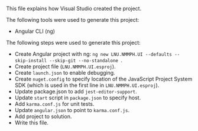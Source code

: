 This file explains how Visual Studio created the project.

The following tools were used to generate this project:
- Angular CLI (ng)

The following steps were used to generate this project:
- Create Angular project with ng: `ng new LNU.NMMPH.UI --defaults --skip-install --skip-git --no-standalone `.
- Create project file (`LNU.NMMPH.UI.esproj`).
- Create `launch.json` to enable debugging.
- Create `nuget.config` to specify location of the JavaScript Project System SDK (which is used in the first line in `LNU.NMMPH.UI.esproj`).
- Update package.json to add `jest-editor-support`.
- Update `start` script in `package.json` to specify host.
- Add `karma.conf.js` for unit tests.
- Update `angular.json` to point to `karma.conf.js`.
- Add project to solution.
- Write this file.
